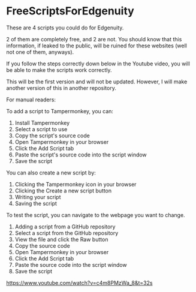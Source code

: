 # FreeScriptsForEdgenuity

These are 4 scripts you could do for Edgenuity.

2 of them are completely free, and 2 are not. You should know that this information, if leaked to the public, will be ruined for these websites (well not one of them, anyways).

If you follow the steps correctly down below in the Youtube video, you will be able to make the scripts work correctly.

This will be the first version and will not be updated. However, I will make another version of this in another repository.

For manual readers:

To add a script to Tampermonkey, you can: 
1. Install Tampermonkey
2. Select a script to use
3. Copy the script's source code
4. Open Tampermonkey in your browser
5. Click the Add Script tab
6. Paste the script's source code into the script window
7. Save the script


You can also create a new script by: 
1. Clicking the Tampermonkey icon in your browser
2. Clicking the Create a new script button
3. Writing your script
4. Saving the script


To test the script, you can navigate to the webpage you want to change. 
1. Adding a script from a GitHub repository 
2. Select a script from the GitHub repository
3. View the file and click the Raw button
4. Copy the source code
5. Open Tampermonkey in your browser
6. Click the Add Script tab
7. Paste the source code into the script window
8. Save the script


https://www.youtube.com/watch?v=c4m8PMzWa_8&t=32s
